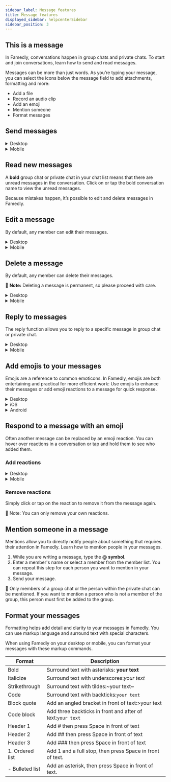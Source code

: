 ```yaml
---
sidebar_label: Message features
title: Message features
displayed_sidebar: helpcenterSidebar
sidebar_position: 3
---
```




## This is a message

In Famedly, conversations happen in group chats and private chats. To start and join conversations, learn how to send and read messages.

Messages can be more than just words. As you’re typing your message, you can select the icons below the message field to add attachments, formatting and more:

- Add a file
- Record an audio clip
- Add an emoji
- Mention someone
- Format messages

## Send messages



<details>
<summary>Desktop</summary>

1. Open a group chat or private chat that you’d like to send a message to.
2. Click on the message input field.
3. Type your message and add any emoji, mentions or formatting that you want.
4. Press **Enter** or click → to send it.

<aside>
🚧 Tip: With shift + enter, you can jump in a new line.
    
</aside>

</details>


<details>
<summary>Mobile</summary>

1. Open a group chat or private chat that you’d like to send a message to.
2. Tap on the message input field.
3. Type your message and add any emoji, mentions or formatting that you want.
4. Tap → to send it.

</details>

## Read new messages

A **bold** group chat or private chat in your chat list means that there are unread messages in the conversation. Click on or tap the bold conversation name to view the unread messages.

Because mistakes happen, it’s possible to edit and delete messages in Famedly. 

## Edit a message

By default, any member can edit their messages.


<details>
<summary>Desktop</summary>

1. Move the cursor over the message you want to edit.
2. Click on the ✎ **pencil** **icon**.
3. Edit your message in the text field.
4. Click on the → **Send icon** to finish.

</details>


<details>
<summary>Mobile</summary>

1. Tap the message you want to edit.
2. Tap **Edit** to make changes.
3. Edit your message in the text field.
4. Tap the *✔️* **checkmark icon** to complete the process.

</details>

## Delete a message

By default, any member can delete their messages.

<aside>

🚧 **Note:** Deleting a message is permanent, so please proceed with care.

</aside>

<details>
<summary>Desktop</summary>

1. Hover over the message you want to delete.
2. Click the 🗑 **bin** **icon**.
3. Click **Yes** to confirm.

</details>


<details>
<summary>Mobile</summary>

1. Tap the message you want to delete.
2. Tap **Delete** to delete the message.
3. Tap **Yes** to confirm.

</details>



## Reply to messages

The reply function allows you to reply to a specific message in group chat or private chat.

<details>
<summary>Desktop</summary>

 1. Hover over the message you want to answer.
2. Click the ↪ **reply** **icon**.
3. Enter your reply in the textfield.
4. Press **enter** or click the → **Send icon** to send reply.

</details>

<details>
<summary>Mobile</summary>

1. Tap the message you want to answer.
2. Tap **Answer**.
3. Enter your reply in the textfield.
4. Tap the → **Send icon** to send reply.

</details>


## Add emojis to your messages

Emojis are a reference to common emoticons. In Famedly, emojis are both entertaining and practical for more efficient work: Use emojis to enhance their messages or add emoji reactions to a message for quick response.


<details>
<summary>Desktop</summary>

1. Click 🙂 **the smiley icon** in the message box to open the menu.
2. Use the icons at the top of the menu to browse through the categories.
3. Click on an emoji to add it to your message.

<aside>
    🚧 Tip: Use the 🔎 to find the right emojis faster.
    
</aside>

</details>


<details>
<summary>iOS</summary>

1. Tap the message box to open their keyboard.
2. Tap the 🙂 **Emoji** or 🌐 **Globus** button on the keyboard.
3. Tap on an emoji to add it to your message.

</details>

<details>
<summary>Android</summary>

1. Tap 🙂 **the smiley icon** in the message field to open the menu.
2. Tap an emoji to add it to your message.

</details>

## Respond to a message with an emoji

Often another message can be replaced by an emoji reaction. You can hover over reactions in a conversation or tap and hold them to see who added them.

### Add reactions

<details>
<summary>Desktop</summary>

1. Move the cursor over the message you want to add a reaction to.
2. Click 🙂 **the** **smiley icon** and select an option.

</details>


<details>
<summary>Mobile</summary>

1. Tap the message to which you want to add a reaction.
2. select a frequently used reaction from the menu, or tap the ＋ **Plus** **symbol** to search for another one.

</details>

### Remove reactions

Simply click or tap on the reaction to remove it from the message again.

<aside>
🚧 Note: You can only remove your own reactions.

</aside>

## Mention someone in a message

Mentions allow you to directly notify people about something that requires their attention in Famedly. Learn how to mention people in your messages.

1. While you are writing a message, type the **@** **symbol**.
2. Enter a member's name or select a member from the member list. You can repeat this step for each person you want to mention in your message.
3. Send your message.

<aside>
🚧 Only members of a group chat or the person within the private chat can be mentioned. If you want to mention a person who is not a member of the group, this person must first be added to the group.

</aside>

## Format your messages

Formatting helps add detail and clarity to your messages in Famedly. You can use markup language and surround text with special characters.

When using Famedly on your desktop or mobile, you can format your messages with these markup commands.

| Format          | Description                                                |
| --------------- | ---------------------------------------------------------- |
| Bold            | Surround text with asterisks: **your text**                |
| Italicize       | Surround text with underscores:_your text_                 |
| Strikethrough   | Surround text with tildes:~your text~                      |
| Code            | Surround text with backticks:`your text`                   |
| Block quote     | Add an angled bracket in front of text:>your text          |
| Code block      | Add three backticks in front and after of text:`your text` |
| Header 1        | Add # then press Space in front of text                    |
| Header 2        | Add ## then press Space in front of text                   |
| Header 3        | Add ### then press Space in front of text                  |
| 1. Ordered list | Add 1 and a full stop, then press Space in front of text.  |
| - Bulleted list | Add an asterisk, then press Space in front of text.        |

